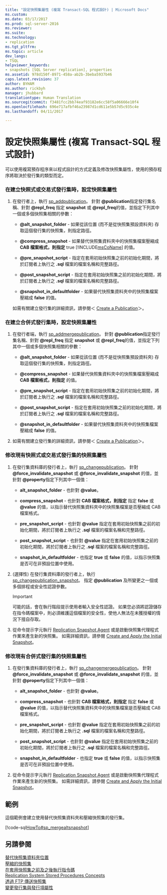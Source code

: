 ```yaml
---
title: "設定快照集屬性 (複寫 Transact-SQL 程式設計) | Microsoft Docs"
ms.custom: 
ms.date: 03/17/2017
ms.prod: sql-server-2016
ms.reviewer: 
ms.suite: 
ms.technology:
- replication
ms.tgt_pltfrm: 
ms.topic: article
dev_langs:
- TSQL
helpviewer_keywords:
- snapshots [SQL Server replication], properties
ms.assetid: 978d150f-8971-458a-ab2b-3beba5937b46
caps.latest.revision: 37
author: BYHAM
ms.author: rickbyh
manager: jhubbard
translationtype: Human Translation
ms.sourcegitcommit: f3481fcc2bb74eaf93182e6cc58f5a06666e10f4
ms.openlocfilehash: 696e717afbf46a23987d1cd611e5b57d5c935c4e
ms.lasthandoff: 04/11/2017

---
```

# <a name="configure-snapshot-properties-replication-transact-sql-programming"></a>設定快照集屬性 (複寫 Transact-SQL 程式設計)
  可以使用複寫預存程序來以程式設計的方式定義及修改快照集屬性，使用的預存程序將取決於發行集的類型而定。  
  
### <a name="to-configure-snapshot-properties-when-creating-a-snapshot-or-transactional-publication"></a>在建立快照式或交易式發行集時，設定快照集屬性  
  
1.  在發行者上，執行 [sp_addpublication](../../../relational-databases/system-stored-procedures/sp-addpublication-transact-sql.md)。 針對 **@publication**指定發行集名稱、針對 **@repl_freq** 指定 **snapshot** 或 **@repl_freq**的值，並指定下列其中一個或多個快照集相關的參數：  
  
    -   **@alt_snapshot_folder** - 如果從該位置 (而不是從快照集預設資料夾) 存取這個發行集的快照集，則指定路徑。  
  
    -   **@compress_snapshot** - 如果替代快照集資料夾中的快照集檔案壓縮成 **CAB 檔案格式，則指定** true [!INCLUDE[msCoName](../../../includes/msconame-md.md)] 的值。  
  
    -   **@pre_snapshot_script** - 指定在套用初始快照集之前的初始化期間，將於訂閱者上執行之 **.sql** 檔案的檔案名稱和完整路徑。  
  
    -   **@post_snapshot_script** - 指定在套用初始快照集之前的初始化期間，將於訂閱者上執行之 **.sql** 檔案的檔案名稱和完整路徑。  
  
    -   **@snapshot_in_defaultfolder** - 如果替代快照集資料夾中的快照集檔案壓縮成 **false** 的值。  
  
     如需有關建立發行集的詳細資訊，請參閱＜ [Create a Publication](../../../relational-databases/replication/publish/create-a-publication.md)＞。  
  
### <a name="to-configure-snapshot-properties-when-creating-a-merge-publication"></a>在建立合併式發行集時，設定快照集屬性  
  
1.  在發行者端，執行 [sp_addmergepublication](../../../relational-databases/system-stored-procedures/sp-addmergepublication-transact-sql.md)。 針對 **@publication**指定發行集名稱、針對 **@repl_freq** 指定 **snapshot** 或 **@repl_freq**的值，並指定下列其中一個或多個快照集相關的參數：  
  
    -   **@alt_snapshot_folder** - 如果從該位置 (而不是從快照集預設資料夾) 存取這個發行集的快照集，則指定路徑。  
  
    -   **@compress_snapshot** - 如果替代快照集資料夾中的快照集檔案壓縮成 **CAB 檔案格式，則指定** 的值。  
  
    -   **@pre_snapshot_script** - 指定在套用初始快照集之前的初始化期間，將於訂閱者上執行之 **.sql** 檔案的檔案名稱和完整路徑。  
  
    -   **@post_snapshot_script** - 指定在套用初始快照集之前的初始化期間，將於訂閱者上執行之 **.sql** 檔案的檔案名稱和完整路徑。  
  
    -   **@snapshot_in_defaultfolder** - 如果替代快照集資料夾中的快照集檔案壓縮成 **false** 的值。  
  
2.  如需有關建立發行集的詳細資訊，請參閱＜ [Create a Publication](../../../relational-databases/replication/publish/create-a-publication.md)＞。  
  
### <a name="to-modify-snapshot-properties-of-an-existing-snapshot-or-transactional-publication"></a>修改現有快照式或交易式發行集的快照集屬性  
  
1.  在發行集資料庫的發行者上，執行 [sp_changepublication](../../../relational-databases/system-stored-procedures/sp-changepublication-transact-sql.md)。 針對 **@force_invalidate_snapshot** 或 **@force_invalidate_snapshot** 的值，並針對 **@property**指定下列其中一個值：  
  
    -   **alt_snapshot_folder** - 也針對 **@value**。  
  
    -   **compress_snapshot** - 也針對 **CAB 檔案格式，則指定** 指定 **false** 或 **@value** 的值，以指示替代快照集資料夾中的快照集檔案是否壓縮成 CAB 檔案格式。  
  
    -   **pre_snapshot_script** - 也針對 **@value** 指定在套用初始快照集之前的初始化期間，將於訂閱者上執行之 **.sql** 檔案的檔案名稱和完整路徑。  
  
    -   **post_snapshot_script** - 也針對 **@value** 指定在套用初始快照集之前的初始化期間，將於訂閱者上執行之 **.sql** 檔案的檔案名稱和完整路徑。  
  
    -   **snapshot_in_defaultfolder** - 也指定 **true** 或 **false** 的值，以指示快照集是否可在非預設位置中使用。  
  
2.  (選擇性) 在發行集資料庫的發行者上，執行 [sp_changepublication_snapshot](../../../relational-databases/system-stored-procedures/sp-changepublication-snapshot-transact-sql.md)。 指定 **@publication** 及所變更之一個或多個排程或安全性認證參數。  
  
    > [!IMPORTANT]  
    >  可能的話，會在執行階段提示使用者輸入安全性認證。 如果您必須將認證儲存在指令碼檔案中，則必須維護這個檔案的安全性，使他人無法在未獲授權的情況下擅自存取。  
  
3.  從命令提示字元執行 [Replication Snapshot Agent](../../../relational-databases/replication/agents/replication-snapshot-agent.md) 或是啟動快照集代理程式作業來產生新的快照集。 如需詳細資訊，請參閱 [Create and Apply the Initial Snapshot](../../../relational-databases/replication/create-and-apply-the-initial-snapshot.md)。  
  
### <a name="to-modify-snapshot-properties-of-an-existing-merge-publication"></a>修改現有合併式發行集的快照集屬性  
  
1.  在發行集資料庫的發行者上，執行 [sp_changemergepublication](../../../relational-databases/system-stored-procedures/sp-changemergepublication-transact-sql.md)。 針對 **@force_invalidate_snapshot** 或 **@force_invalidate_snapshot** 的值，並針對 **@property**指定下列其中一個值：  
  
    -   **alt_snapshot_folder** - 也針對 **@value**。  
  
    -   **compress_snapshot** - 也針對 **CAB 檔案格式，則指定** 指定 **false** 或 **@value** 的值，以指示替代快照集資料夾中的快照集檔案是否壓縮成 CAB 檔案格式。  
  
    -   **pre_snapshot_script** - 也針對 **@value** 指定在套用初始快照集之前的初始化期間，將於訂閱者上執行之 **.sql** 檔案的檔案名稱和完整路徑。  
  
    -   **post_snapshot_script** - 也針對 **@value** 指定在套用初始快照集之前的初始化期間，將於訂閱者上執行之 **.sql** 檔案的檔案名稱和完整路徑。  
  
    -   **snapshot_in_defaultfolder** - 也指定 **true** 或 **false** 的值，以指示快照集是否可在非預設位置中使用。  
  
2.  從命令提示字元執行 [Replication Snapshot Agent](../../../relational-databases/replication/agents/replication-snapshot-agent.md) 或是啟動快照集代理程式作業來產生新的快照集。 如需詳細資訊，請參閱 [Create and Apply the Initial Snapshot](../../../relational-databases/replication/create-and-apply-the-initial-snapshot.md)。  
  
## <a name="example"></a>範例  
 這個範例會建立使用替代快照集資料夾和壓縮快照集的發行集。  
  
 [!code-sql[HowTo#sp_mergealtsnapshot](../../../relational-databases/replication/codesnippet/tsql/configure-snapshot-prope_1.sql)]  
  
## <a name="see-also"></a>另請參閱  
 [替代快照集資料夾位置](../../../relational-databases/replication/alternate-snapshot-folder-locations.md)   
 [壓縮的快照集](../../../relational-databases/replication/compressed-snapshots.md)   
 [在套用快照集之前及之後執行指令碼](../../../relational-databases/replication/execute-scripts-before-and-after-the-snapshot-is-applied.md)   
 [Replication System Stored Procedures Concepts](../../../relational-databases/replication/concepts/replication-system-stored-procedures-concepts.md)   
 [透過 FTP 傳送快照集](../../../relational-databases/replication/transfer-snapshots-through-ftp.md)   
 [變更發行集與發行項屬性](../../../relational-databases/replication/publish/change-publication-and-article-properties.md)  
  
  
